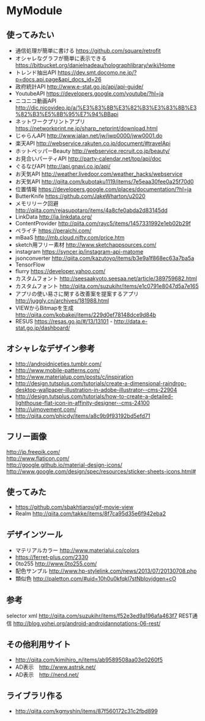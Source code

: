 # MyModule
## 使ってみたい
* 通信処理が簡単に書ける https://github.com/square/retrofit
* オシャレなグラフが簡単に表示できる https://bitbucket.org/danielnadeau/holographlibrary/wiki/Home
* トレンド抽出API https://dev.smt.docomo.ne.jp/?p=docs.api.page&api_docs_id=26
* 政府統計API http://www.e-stat.go.jp/api/api-guide/
* YoutubeAPI https://developers.google.com/youtube/?hl=ja
* ニコニコ動画API http://dic.nicovideo.jp/a/%E3%83%8B%E3%82%B3%E3%83%8B%E3%82%B3%E5%8B%95%E7%94%BBapi
* ネットワークプリントアプリ https://networkprint.ne.jp/sharp_netprint/download.html
* じゃらんAPI http://www.jalan.net/jw/jwp0000/jww0001.do
* 楽天API http://webservice.rakuten.co.jp/document/#travelApi
* ホットペッパーBeauty http://webservice.recruit.co.jp/beauty/
* お見合いパーティAPI http://party-calendar.net/top/api/doc
* ぐるなびAPI http://api.gnavi.co.jp/api/
* お天気API http://weather.livedoor.com/weather_hacks/webservice
* お天気API http://qiita.com/kubotaku1119/items/7e5eaa30fee0a25f70d0
* 位置情報 https://developers.google.com/places/documentation/?hl=ja
* ButterKnife https://github.com/JakeWharton/u2020
* メモリリーク回避 http://qiita.com/rejasupotaro/items/4a8cfe0abda2d83145dd
* LinkData http://ja.linkdata.org/
* ContentProvider http://qiita.com/rayc5/items/1457331992e1eb02b29f
* ペライチ https://peraichi.com/
* mBaaS http://mb.cloud.nifty.com/price.htm
* sketch用フリー素材 http://www.sketchappsources.com/
* instagram https://syncer.jp/instagram-api-matome
* jsonconverter http://qiita.com/kazutoyo/items/b3e9a1f868ec63a7ba5a
* TensorFlow
* flurry https://developer.yahoo.com/
* カスタムフォント http://seesaakyoto.seesaa.net/article/389759682.html
* カスタムフォント http://qiita.com/suzukihr/items/e1c0791e8047d5a7e165
* アプリの使い易さに関する改善案を提案するアプリ http://juggly.cn/archives/181988.html
* VIEWからBitmapを生成 http://qiita.com/kobakei/items/229d0ef78148dce9d84b
* RESUS https://resas.go.jp/#/13/13101 - http://data.e-stat.go.jp/dashboard/

## オシャレなデザイン参考
* http://androidniceties.tumblr.com/
* http://www.mobile-patterns.com/
* http://www.materialup.com/posts/c/inspiration
* http://design.tutsplus.com/tutorials/create-a-dimensional-raindrop-desktop-wallpaper-illustration-in-adobe-illustrator--cms-22904
* http://design.tutsplus.com/tutorials/how-to-create-a-detailed-lighthouse-flat-icon-in-affinity-designer--cms-24100
* http://uimovement.com/
* http://qiita.com/phicdy/items/a8c9b9f93192bd5efd71

## フリー画像
http://jp.freepik.com/
<br>
http://www.flaticon.com/
<br>
http://google.github.io/material-design-icons/
<br>
http://www.google.com/design/spec/resources/sticker-sheets-icons.html#


## 使ってみた
* https://github.com/sbakhtiarov/gif-movie-view
* Realm http://qiita.com/takke/items/8f7ca95d35e6f942eba2

## デザインツール
* マテリアルカラー http://www.materialui.co/colors
* https://ferret-plus.com/2330
* 0to255 http://www.0to255.com/
* 配色サンプル http://www.hp-stylelink.com/news/2013/07/20130708.php
* 類似色 http://paletton.com/#uid=10h0u0kfqkl7stNbIovjdgen+cO

## 参考
selector xml
http://qiita.com/suzukihr/items/f52e3ed9a196afa463f7
REST通信 http://blog.yohei.org/android-androidannotations-06-rest/

## その他利用サイト
* http://qiita.com/kimihiro_n/items/ab9589508aa03e0260f5
* AD表示　http://www.astrsk.net/
* AD表示　http://nend.net/

## ライブラリ作る
* http://qiita.com/kgmyshin/items/87f560172c31c2fbd899

